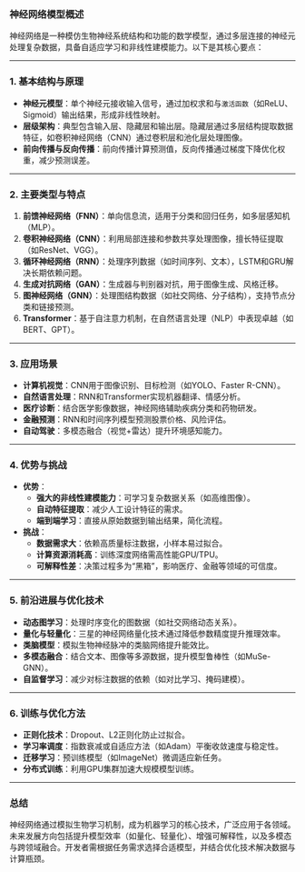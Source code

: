 ### 神经网络模型概述
神经网络是一种模仿生物神经系统结构和功能的数学模型，通过多层连接的神经元处理复杂数据，具备自适应学习和非线性建模能力。以下是其核心要点：

---

### 1. **基本结构与原理**
- **神经元模型**：单个神经元接收输入信号，通过加权求和与`激活函数`（如ReLU、Sigmoid）输出结果，形成非线性映射。
- **层级架构**：典型包含输入层、隐藏层和输出层。隐藏层通过多层结构提取数据特征，如卷积神经网络（CNN）通过卷积层和池化层处理图像。
- **前向传播与反向传播**：前向传播计算预测值，反向传播通过梯度下降优化权重，减少预测误差。

---

### 2. **主要类型与特点**
1. **前馈神经网络（FNN）**：单向信息流，适用于分类和回归任务，如多层感知机（MLP）。
2. **卷积神经网络（CNN）**：利用局部连接和参数共享处理图像，擅长特征提取（如ResNet、VGG）。
3. **循环神经网络（RNN）**：处理序列数据（如时间序列、文本），LSTM和GRU解决长期依赖问题。
4. **生成对抗网络（GAN）**：生成器与判别器对抗，用于图像生成、风格迁移。
5. **图神经网络（GNN）**：处理图结构数据（如社交网络、分子结构），支持节点分类和链接预测。
6. **Transformer**：基于自注意力机制，在自然语言处理（NLP）中表现卓越（如BERT、GPT）。

---

### 3. **应用场景**
- **计算机视觉**：CNN用于图像识别、目标检测（如YOLO、Faster R-CNN）。
- **自然语言处理**：RNN和Transformer实现机器翻译、情感分析。
- **医疗诊断**：结合医学影像数据，神经网络辅助疾病分类和药物研发。
- **金融预测**：RNN和时间序列模型预测股票价格、风险评估。
- **自动驾驶**：多模态融合（视觉+雷达）提升环境感知能力。

---

### 4. **优势与挑战**
- **优势**：
  - **强大的非线性建模能力**：可学习复杂数据关系（如高维图像）。
  - **自动特征提取**：减少人工设计特征的需求。
  - **端到端学习**：直接从原始数据到输出结果，简化流程。
- **挑战**：
  - **数据需求大**：依赖高质量标注数据，小样本易过拟合。
  - **计算资源消耗高**：训练深度网络需高性能GPU/TPU。
  - **可解释性差**：决策过程多为“黑箱”，影响医疗、金融等领域的可信度。

---

### 5. **前沿进展与优化技术**
- **动态图学习**：处理时序变化的图数据（如社交网络动态关系）。
- **量化与轻量化**：三星的神经网络量化技术通过降低参数精度提升推理效率。
- **类脑模型**：模拟生物神经脉冲的类脑网络提升能效比。
- **多模态融合**：结合文本、图像等多源数据，提升模型鲁棒性（如MuSe-GNN）。
- **自监督学习**：减少对标注数据的依赖（如对比学习、掩码建模）。

---

### 6. **训练与优化方法**
- **正则化技术**：Dropout、L2正则化防止过拟合。
- **学习率调度**：指数衰减或自适应方法（如Adam）平衡收敛速度与稳定性。
- **迁移学习**：预训练模型（如ImageNet）微调适应新任务。
- **分布式训练**：利用GPU集群加速大规模模型训练。

---

### 总结
神经网络通过模拟生物学习机制，成为机器学习的核心技术，广泛应用于各领域。未来发展方向包括提升模型效率（如量化、轻量化）、增强可解释性，以及多模态与跨领域融合。开发者需根据任务需求选择合适模型，并结合优化技术解决数据与计算瓶颈。